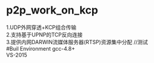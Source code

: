 # p2p_work_on_kcp
1.UDP外网穿透+KCP组合传输  
2.支持基于UPNP的TCP反向连接  
3.提供内网DARWIN流媒体服务器(RTSP)资源集中分配   //测试  
#Buil Environment
gcc-4.8+  
VS-2015  

